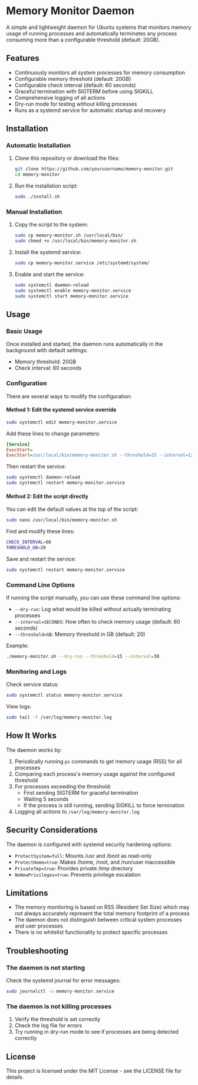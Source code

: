 # Memory Monitor Daemon

A simple and lightweight daemon for Ubuntu systems that monitors memory usage of running processes and automatically terminates any process consuming more than a configurable threshold (default: 20GB).

## Features

- Continuously monitors all system processes for memory consumption
- Configurable memory threshold (default: 20GB)
- Configurable check interval (default: 60 seconds)
- Graceful termination with SIGTERM before using SIGKILL
- Comprehensive logging of all actions
- Dry-run mode for testing without killing processes
- Runs as a systemd service for automatic startup and recovery

## Installation

### Automatic Installation

1. Clone this repository or download the files:
   ```bash
   git clone https://github.com/yourusername/memory-monitor.git
   cd memory-monitor
   ```

2. Run the installation script:
   ```bash
   sudo ./install.sh
   ```

### Manual Installation

1. Copy the script to the system:
   ```bash
   sudo cp memory-monitor.sh /usr/local/bin/
   sudo chmod +x /usr/local/bin/memory-monitor.sh
   ```

2. Install the systemd service:
   ```bash
   sudo cp memory-monitor.service /etc/systemd/system/
   ```

3. Enable and start the service:
   ```bash
   sudo systemctl daemon-reload
   sudo systemctl enable memory-monitor.service
   sudo systemctl start memory-monitor.service
   ```

## Usage

### Basic Usage

Once installed and started, the daemon runs automatically in the background with default settings:
- Memory threshold: 20GB
- Check interval: 60 seconds

### Configuration

There are several ways to modify the configuration:

#### Method 1: Edit the systemd service override

```bash
sudo systemctl edit memory-monitor.service
```

Add these lines to change parameters:

```ini
[Service]
ExecStart=
ExecStart=/usr/local/bin/memory-monitor.sh --threshold=25 --interval=120
```

Then restart the service:

```bash
sudo systemctl daemon-reload
sudo systemctl restart memory-monitor.service
```

#### Method 2: Edit the script directly

You can edit the default values at the top of the script:

```bash
sudo nano /usr/local/bin/memory-monitor.sh
```

Find and modify these lines:

```bash
CHECK_INTERVAL=60
THRESHOLD_GB=20
```

Save and restart the service:

```bash
sudo systemctl restart memory-monitor.service
```

### Command Line Options

If running the script manually, you can use these command line options:

- `--dry-run`: Log what would be killed without actually terminating processes
- `--interval=SECONDS`: How often to check memory usage (default: 60 seconds)
- `--threshold=GB`: Memory threshold in GB (default: 20)

Example:
```bash
./memory-monitor.sh --dry-run --threshold=15 --interval=30
```

### Monitoring and Logs

Check service status:
```bash
sudo systemctl status memory-monitor.service
```

View logs:
```bash
sudo tail -f /var/log/memory-monitor.log
```

## How It Works

The daemon works by:

1. Periodically running `ps` commands to get memory usage (RSS) for all processes
2. Comparing each process's memory usage against the configured threshold
3. For processes exceeding the threshold:
   - First sending SIGTERM for graceful termination
   - Waiting 5 seconds
   - If the process is still running, sending SIGKILL to force termination
4. Logging all actions to `/var/log/memory-monitor.log`

## Security Considerations

The daemon is configured with systemd security hardening options:
- `ProtectSystem=full`: Mounts /usr and /boot as read-only
- `ProtectHome=true`: Makes /home, /root, and /run/user inaccessible
- `PrivateTmp=true`: Provides private /tmp directory
- `NoNewPrivileges=true`: Prevents privilege escalation

## Limitations

- The memory monitoring is based on RSS (Resident Set Size) which may not always accurately represent the total memory footprint of a process
- The daemon does not distinguish between critical system processes and user processes
- There is no whitelist functionality to protect specific processes

## Troubleshooting

### The daemon is not starting

Check the systemd journal for error messages:
```bash
sudo journalctl -u memory-monitor.service
```

### The daemon is not killing processes

1. Verify the threshold is set correctly
2. Check the log file for errors
3. Try running in dry-run mode to see if processes are being detected correctly

## License

This project is licensed under the MIT License - see the LICENSE file for details.
